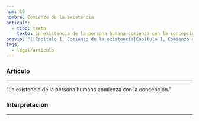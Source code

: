 ```yaml
---
num: 19
nombre: Comienzo de la existencia
articulo:
  - tipo: texto
    texto: La existencia de la persona humana comienza con la concepción.
previo: "[[Capítulo 1, Comienzo de la existencia|Capítulo 1, Comienzo de la existencia]]"
tags:
  - legal/articulo
---
```

### Artículo
---
"La existencia de la persona humana comienza con la concepción."

### Interpretación
---
